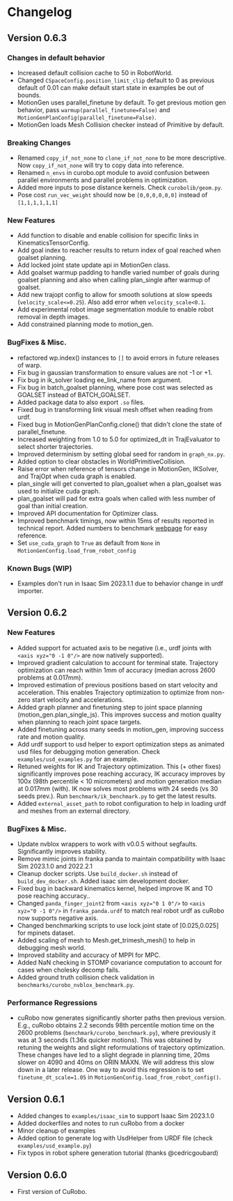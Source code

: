 <!--
Copyright (c) 2023 NVIDIA CORPORATION & AFFILIATES. All rights reserved.

NVIDIA CORPORATION, its affiliates and licensors retain all intellectual
property and proprietary rights in and to this material, related
documentation and any modifications thereto. Any use, reproduction,
disclosure or distribution of this material and related documentation
without an express license agreement from NVIDIA CORPORATION or
its affiliates is strictly prohibited.
-->
# Changelog

## Version 0.6.3
### Changes in default behavior
- Increased default collision cache to 50 in RobotWorld.
- Changed `CSpaceConfig.position_limit_clip` default to 0 as previous default of 0.01 can make 
default start state in examples be out of bounds. 
- MotionGen uses parallel_finetune by default. To get previous motion gen behavior, pass 
`warmup(parallel_finetune=False)` and `MotionGenPlanConfig(parallel_finetune=False)`.
- MotionGen loads Mesh Collision checker instead of Primitive by default.

### Breaking Changes
- Renamed `copy_if_not_none` to `clone_if_not_none` to be more descriptive. Now `copy_if_not_none`
will try to copy data into reference.
- Renamed `n_envs` in curobo.opt module to avoid confusion between parallel environments and 
parallel problems in optimization.
- Added more inputs to pose distance kernels. Check `curobolib/geom.py`.
- Pose cost `run_vec_weight` should now be `[0,0,0,0,0,0]` instead of `[1,1,1,1,1,1]`

### New Features
- Add function to disable and enable collision for specific links in KinematicsTensorConfig. 
- Add goal index to reacher results to return index of goal reached when goalset planning.
- Add locked joint state update api in MotionGen class.
- Add goalset warmup padding to handle varied number of goals during goalset planning and also when
calling plan_single after warmup of goalset. 
- Add new trajopt config to allow for smooth solutions at slow speeds (`velocity_scale<=0.25`). Also
add error when `velocity_scale<0.1`.
- Add experimental robot image segmentation module to enable robot removal in depth images.
- Add constrained planning mode to motion_gen.

### BugFixes & Misc.
- refactored wp.index() instances to `[]` to avoid errors in future releases of warp.
- Fix bug in gaussian transformation to ensure values are not -1 or +1.
- Fix bug in ik_solver loading ee_link_name from argument.
- Fix bug in batch_goalset planning, where pose cost was selected as GOALSET instead of 
BATCH_GOALSET.
- Added package data to also export `.so` files.
- Fixed bug in transforming link visual mesh offset when reading from urdf. 
- Fixed bug in MotionGenPlanConfig.clone() that didn't clone the state of parallel_finetune.
- Increased weighting from 1.0 to 5.0 for optimized_dt in TrajEvaluator to select shorter 
trajectories.
- Improved determinism by setting global seed for random in `graph_nx.py`.
- Added option to clear obstacles in WorldPrimitiveCollision.
- Raise error when reference of tensors change in MotionGen, IKSolver, and TrajOpt when cuda graph
is enabled.
- plan_single will get converted to plan_goalset when a plan_goalset was used to initialize cuda 
graph.
- plan_goalset will pad for extra goals when called with less number of goal than initial creation.
- Improved API documentation for Optimizer class.
- Improved benchmark timings, now within 15ms of results reported in technical report. Added
numbers to benchmark [webpage](https://curobo.org/source/getting_started/4_benchmarks.html) for 
easy reference.
- Set `use_cuda_graph` to `True` as default from `None` in `MotionGenConfig.load_from_robot_config`

### Known Bugs (WIP)
- Examples don't run in Isaac Sim 2023.1.1 due to behavior change in urdf importer.

## Version 0.6.2
### New Features
- Added support for actuated axis to be negative (i.e., urdf joints with `<axis xyz="0 -1 0"/>` are
now natively supported).
- Improved gradient calculation to account for terminal state. Trajectory optimization can reach 
within 1mm of accuracy (median across 2600 problems at 0.017mm).
- Improved estimation of previous positions based on start velocity and acceleration. This enables 
Trajectory optimization to optimize from non-zero start velocity and accelerations.
- Added graph planner and finetuning step to joint space planning (motion_gen.plan_single_js). This
improves success and motion quality when planning to reach joint space targets.
- Added finetuning across many seeds in motion_gen, improving success rate and motion quality.
- Add urdf support to usd helper to export optimization steps as animated usd files for debugging 
motion generation. Check `examples/usd_examples.py` for an example.
- Retuned weights for IK and Trajectory optimization. This (+ other fixes) significantly improves 
pose reaching accuracy, IK accuracy improves by 100x (98th percentile < 10 micrometers) and motion 
generation median at 0.017mm (with). IK now solves most problems with 24 seeds (vs 30 seeds prev.).
Run `benchmark/ik_benchmark.py` to get the latest results.
- Added `external_asset_path` to robot configuration to help in loading urdf and meshes from an 
external directory.


### BugFixes & Misc.
- Update nvblox wrappers to work with v0.0.5 without segfaults. Significantly improves stability.
- Remove mimic joints in franka panda to maintain compatibility with Isaac Sim 2023.1.0 and 2022.2.1
- Cleanup docker scripts. Use `build_docker.sh` instead of `build_dev_docker.sh`. Added isaac sim 
development docker.
- Fixed bug in backward kinematics kernel, helped improve IK and TO pose reaching accuracy.. 
- Changed `panda_finger_joint2` from `<axis xyz="0 1 0"/>`
 to `<axis xyz="0 -1 0"/>` in `franka_panda.urdf` to match real robot urdf as cuRobo now supports
 negative axis.
- Changed benchmarking scripts to use lock joint state of [0.025,0.025] for mpinets dataset. 
- Added scaling of mesh to Mesh.get_trimesh_mesh() to help in debugging mesh world.
- Improved stability and accuracy of MPPI for MPC.
- Added NaN checking in STOMP covariance computation to account for cases when cholesky decomp 
fails.
- Added ground truth collision check validation in `benchmarks/curobo_nvblox_benchmark.py`.

### Performance Regressions
- cuRobo now generates significantly shorter paths then previous version. E.g., cuRobo obtains
2.2 seconds 98th percentile motion time on the 2600 problems (`benchmark/curobo_benchmark.py`), where
previously it was at 3 seconds (1.36x quicker motions). This was obtained by retuning the weights and
slight reformulations of trajectory optimization. These changes have led to a slight degrade in 
planning time, 20ms slower on 4090 and 40ms on ORIN MAXN. We will address this slow down in a later
release. One way to avoid this regression is to set `finetune_dt_scale=1.05` in 
`MotionGenConfig.load_from_robot_config()`.


## Version 0.6.1

- Added changes to `examples/isaac_sim` to support Isaac Sim 2023.1.0
- Added dockerfiles and notes to run cuRobo from a docker
- Minor cleanup of examples
- Added option to generate log with UsdHelper from URDF file (check `examples/usd_example.py`)
- Fix typos in robot sphere generation tutorial (thanks @cedricgoubard)

## Version 0.6.0

- First version of CuRobo.

